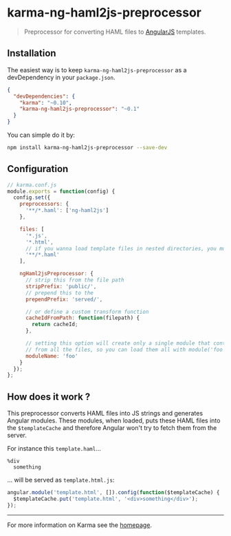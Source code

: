 # karma-ng-haml2js-preprocessor

> Preprocessor for converting HAML files to [AngularJS](http://angularjs.org/) templates.

## Installation

The easiest way is to keep `karma-ng-haml2js-preprocessor` as a devDependency in your `package.json`.
```json
{
  "devDependencies": {
    "karma": "~0.10",
    "karma-ng-haml2js-preprocessor": "~0.1"
  }
}
```

You can simple do it by:
```bash
npm install karma-ng-haml2js-preprocessor --save-dev
```

## Configuration
```js
// karma.conf.js
module.exports = function(config) {
  config.set({
    preprocessors: {
      '**/*.haml': ['ng-haml2js']
    },

    files: [
      '*.js',
      '*.html',
      // if you wanna load template files in nested directories, you must use this
      '**/*.haml'
    ],

    ngHaml2jsPreprocessor: {
      // strip this from the file path
      stripPrefix: 'public/',
      // prepend this to the
      prependPrefix: 'served/',

      // or define a custom transform function
      cacheIdFromPath: function(filepath) {
        return cacheId;
      },

      // setting this option will create only a single module that contains templates
      // from all the files, so you can load them all with module('foo')
      moduleName: 'foo'
    }
  });
};
```

## How does it work ?

This preprocessor converts HAML files into JS strings and generates Angular modules. These modules, when loaded, puts these HAML files into the `$templateCache` and therefore Angular won't try to fetch them from the server.

For instance this `template.haml`...
```haml
%div
  something
```
... will be served as `template.html.js`:
```js
angular.module('template.html', []).config(function($templateCache) {
  $templateCache.put('template.html', '<div>something</div>');
});
```

----

For more information on Karma see the [homepage].


[homepage]: http://karma-runner.github.com
